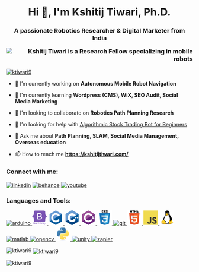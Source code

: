 <h1 align="center">Hi 👋, I'm Kshitij Tiwari, Ph.D.</h1>
<h3 align="center">A passionate Robotics Researcher & Digital Marketer from India <p align="right"> <img src="https://i.postimg.cc/dVMZybzs/Kshitij-Tiwari-Website-Social-Share-Banner.png" alt="Kshitij Tiwari is a Research Fellow specializing in mobile robots" /> </p></h3> 


<p align="left"> <a href="https://github.com/ryo-ma/github-profile-trophy"><img src="https://github-profile-trophy.vercel.app/?username=ktiwari9" alt="ktiwari9" /></a> </p>

- 🔭 I’m currently working on **Autonomous Mobile Robot Navigation**

- 🌱 I’m currently learning **Wordpress (CMS), WiX, SEO Audit, Social Media Marketing**

- 👯 I’m looking to collaborate on **Robotics Path Planning Research**

- 🤝 I’m looking for help with [Algorithmic Stock Trading Bot for Beginners](https://github.com/ktiwari9/algotradingbot)

- 💬 Ask me about **Path Planning, SLAM, Social Media Management, Overseas education**

- 📫 How to reach me **https://kshitijtiwari.com/**

<h3 align="left">Connect with me:</h3>
<p align="left">
<a href="https://linkedin.com/in/kshitijtiwari92" target="blank"><img align="center" src="https://cdn.jsdelivr.net/npm/simple-icons@3.0.1/icons/linkedin.svg" alt="linkedin" height="30" width="40" /></a>
<a href="https://twitter.com/kshitijtiwari92" target="blank"><img align="center" src="https://cdn.jsdelivr.net/npm/simple-icons@3.0.1/icons/twitter.svg" alt="behance" height="30" width="40" /></a>
<a href="https://www.youtube.com/c/KshitijTiwari " target="blank"><img align="center" src="https://cdn.jsdelivr.net/npm/simple-icons@3.0.1/icons/youtube.svg" alt="youtube" height="30" width="40" /></a> 
</p>

<h3 align="left">Languages and Tools:</h3>
<p align="left"> <a href="https://www.arduino.cc/" target="_blank"> <img src="https://cdn.worldvectorlogo.com/logos/arduino-1.svg" alt="arduino" width="40" height="40"/> </a> <a href="https://getbootstrap.com" target="_blank"> <img src="https://raw.githubusercontent.com/devicons/devicon/master/icons/bootstrap/bootstrap-plain-wordmark.svg" alt="bootstrap" width="40" height="40"/> </a> <a href="https://www.cprogramming.com/" target="_blank"> <img src="https://raw.githubusercontent.com/devicons/devicon/master/icons/c/c-original.svg" alt="c" width="40" height="40"/> </a> <a href="https://www.w3schools.com/cpp/" target="_blank"> <img src="https://raw.githubusercontent.com/devicons/devicon/master/icons/cplusplus/cplusplus-original.svg" alt="cplusplus" width="40" height="40"/> </a> <a href="https://www.w3schools.com/cs/" target="_blank"> <img src="https://raw.githubusercontent.com/devicons/devicon/master/icons/csharp/csharp-original.svg" alt="csharp" width="40" height="40"/> </a> <a href="https://www.w3schools.com/css/" target="_blank"> <img src="https://raw.githubusercontent.com/devicons/devicon/master/icons/css3/css3-original-wordmark.svg" alt="css3" width="40" height="40"/> </a> <a href="https://git-scm.com/" target="_blank"> <img src="https://www.vectorlogo.zone/logos/git-scm/git-scm-icon.svg" alt="git" width="40" height="40"/> </a> <a href="https://www.w3.org/html/" target="_blank"> <img src="https://raw.githubusercontent.com/devicons/devicon/master/icons/html5/html5-original-wordmark.svg" alt="html5" width="40" height="40"/> </a> <a href="https://developer.mozilla.org/en-US/docs/Web/JavaScript" target="_blank"> <img src="https://raw.githubusercontent.com/devicons/devicon/master/icons/javascript/javascript-original.svg" alt="javascript" width="40" height="40"/> </a> <a href="https://www.linux.org/" target="_blank"> <img src="https://raw.githubusercontent.com/devicons/devicon/master/icons/linux/linux-original.svg" alt="linux" width="40" height="40"/> </a> <a href="https://www.mathworks.com/" target="_blank"> <img src="https://raw.githubusercontent.com/simple-icons/simple-icons/master/icons/mathworks.svg" alt="matlab" width="40" height="40"/> </a> <a href="https://opencv.org/" target="_blank"> <img src="https://www.vectorlogo.zone/logos/opencv/opencv-icon.svg" alt="opencv" width="40" height="40"/> </a> <a href="https://www.python.org" target="_blank"> <img src="https://raw.githubusercontent.com/devicons/devicon/master/icons/python/python-original.svg" alt="python" width="40" height="40"/> </a> <a href="https://unity.com/" target="_blank"> <img src="https://www.vectorlogo.zone/logos/unity3d/unity3d-icon.svg" alt="unity" width="40" height="40"/> </a> <a href="https://zapier.com" target="_blank"> <img src="https://www.vectorlogo.zone/logos/zapier/zapier-icon.svg" alt="zapier" width="40" height="40"/> </a> </p>

<p><img align="left" src="https://github-readme-stats.vercel.app/api/top-langs?username=ktiwari9&show_icons=true&locale=en&layout=compact" alt="ktiwari9" /></p>

<p>&nbsp;<img align="center" src="https://github-readme-stats.vercel.app/api?username=ktiwari9&show_icons=true&locale=en" alt="ktiwari9" /></p>

<p><img align="center" src="https://github-readme-streak-stats.herokuapp.com/?user=ktiwari9&" alt="ktiwari9" /></p>
